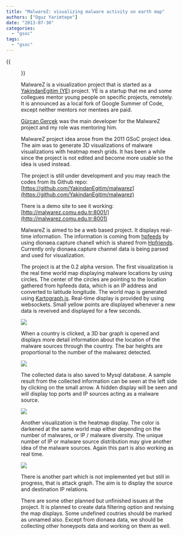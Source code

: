 ```yaml
---
title: "MalwareZ: visualizing malware activity on earth map"
authors: ["Oguz Yarimtepe"]
date: "2013-07-30"
categories: 
  - "gsoc"
tags: 
  - "gsoc"
---
```

{{<figure src="images/banner.png" alt="Banner" width="50%">}}

MalwareZ is a visualization project that is started as a [YakindanEgitim (YE)](http://yakindanegitim.org/) project. YE is a startup that me and some collegues mentor young people on specific projects, remotely. It is announced as a local fork of Google Summer of Code, except neither mentors nor mentees are paid.

[Gürcan Gerçek](http://ggercek.wordpress.com/) was the main developer for the MalwareZ project and my role was mentoring him.

MalwareZ project idea arose from the 2011 GSoC project idea. The aim was to generate 3D visualizations of malware visualizations with heatmap mesh grids. It has been a while since the project is not edited and become more usable so the idea is used instead.

The project is still under development and you may reach the codes from its Github repo: [https://github.com/YakindanEgitim/malwarez](https://github.com/YakindanEgitim/malwarez)

There is a demo site to see it working: [http://malwarez.comu.edu.tr:8001/](http://malwarez.comu.edu.tr:8001)

MalwareZ is aimed to be a web based project. It displays real-time information. The information is coming from [hpfeeds](https://github.com/rep/hpfeeds) by using dionaea.capture chanell which is shared from [Hpfriends](http://hpfriends.honeycloud.net). Currently only dionaea.capture channel data is being parsed and used for visualization.

The project is at the 0.2 alpha version. The first visualization is the real time world map displaying malware locations by using circles. The center of the circles are pointing to the location gathered from hpfeeds data, which is an IP address and converted to latitude longitude. The world map is generated using [Kartograph.js](http://kartograph.org/about/kartograph.js/). Real-time display is provided by using websockets. Small yellow points are displayed whenever a new data is reveived and displayed for a few seconds.

![](images/drupal_image_1071.jpg)

When a country is clicked, a 3D bar graph is opened and displays more detail information about the location of the malware sources through the country. The bar heights are proportional to the number of the malwarez detected.

![](images/drupal_image_1072.jpg)

The collected data is also saved to Mysql database. A sample result from the collected information can be seen at the left side by clicking on the small arrow. A hidden display will be seen and will display top ports and IP sources acting as a malware source.

![](images/drupal_image_1073.jpg)

Another visualization is the heatmap display. The color is darkened at the same world map either depending on the number of malwares, or IP / malware diversity. The unique number of IP or malware source distribution may give another idea of the malware sources. Again this part is also working as real time.

![](images/drupal_image_1074.jpg)

There is another part which is not implemented yet but still in progress, that is attack graph. The aim is to display the source and destination IP relations.

There are some other planned but unfinished issues at the project. It is planned to create data filtering option and revising the map displays. Some undefined coutries should be marked as unnamed also. Except from dionaea data, we should be collecting other honeypots data and working on them as well.
